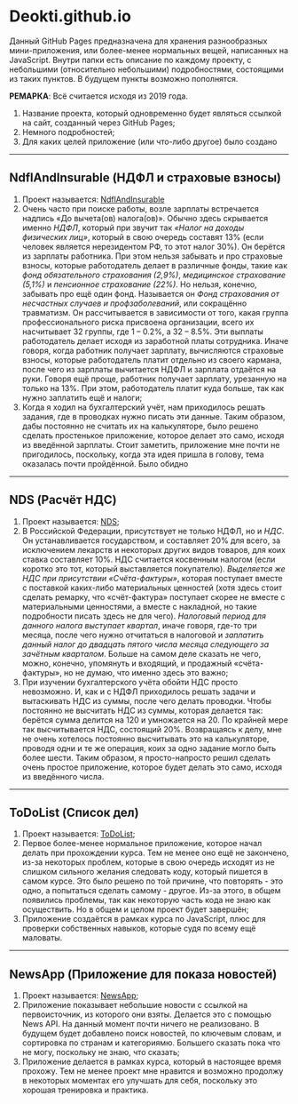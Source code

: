 # Deokti.github.io

Данный GitHub Pages предназначена для хранения разнообразных мини-приложения, или более-менее нормальных вещей, написанных на JavaScript. Внутри папки есть описание по каждому проекту, с небольшими (относительно небольшими) подробностями, состоящими из таких пунктов. В будущем пункты возможно пополнятся. 

<strong>РЕМАРКА</strong>: Всё считается исходя из 2019 года. 

<ol>
  <li>Название проекта, который одновременно будет являться ссылкой на сайт, созданный через GitHub Pages; </li>
  <li>Немного подробностей;</li>
  <li>Для каких целей приложение (или что-либо другое) было создано</li>
</ol>  

<hr>

<h2>NdflAndInsurable (НДФЛ и страховые взносы)</h2>
<ol>
    <li>Проект называется: <a href="https://deokti.github.io/JavaScript/NdflAndInsurable/" target="_blank">NdflAndInsurable</a></li>
    <li>Очень часто при поиске работы, возле зарплаты встречается надпись «До вычета(ов) налога(ов)». Обычно здесь скрывается именно <i>НДФЛ</i>, который при звучит так <i>«Налог на доходы физических лиц»</i>, который в свою очередь составят 13% (если человек является нерезидентом РФ, то этот налог 30%). Он берётся из зарплаты работника. При этом нельзя забывать и про страховые взносы, которые работодатель делает в различные фонды, такие как <i>фонд обязательного страхования (2,9%)</i>, <i>медицинское страхование (5,1%)</i> и <i>пенсионное страхование (22%)</i>. Но нельзя, конечно, забывать про ещё один фонд. Называется он <i>Фонд страхования от несчастных случаев и профзаболеваний</i>, или сокращённо травматизм. Он рассчитывается в зависимости от того, какая группа профессионального риска присвоена организации, всего их насчитывает 32 группы, где 1 – 0.2%, а 32 – 8.5%. Эти выплаты работодатель делает исходя из заработной платы сотрудника. Иначе говоря, когда работник получает зарплату, вычисляются страховые взносы, которые работодатель платит отдельно из своего кармана, после чего из зарплаты вычитается НДФЛ и зарплата отдаётся на руки. Говоря ещё проще, работник получает зарплату, урезанную на только на 13%. При этом, работодатель платит куда больше, так как нужно заплатить ещё и налоги;</li>
    <li>Когда я ходил на бухгалтерский учёт, нам приходилось решать задания, где в проводках нужно писать эти данные. Таким образом, дабы постоянно не считать их на калькуляторе, было решено сделать простенькое приложение, которое делает это само, исходя из введённой зарплаты. Стоит заметить, приложение мне почти не пригодилось, поскольку, когда эта идея пришла в голову, тема оказалась почти  пройдённой. Было обидно</li>
</ol>

<hr>

<h2>NDS (Расчёт НДС)</h2>

<ol>
  <li>Проект называется: <a href="https://deokti.github.io/JavaScript/NDS/" target="_blank">NDS</a>;</li>
  <li>В Российской Федерации, присутствует не только НДФЛ, но и <i>НДС</i>. Он устанавливается государством, и составляет 20% для всего, за исключением лекарств и некоторых других видов товаров, для коих ставка составляет 10%. НДС считается косвенным налогом (если коротко это тот, который выставляется покупателю). <i>Выделяется же НДС при присутствии «Счёта-фактуры»</i>, которая поступает вместе с поставкой каких-либо материальных ценностей (хотя здесь стоит сделать ремарку, что «счёт-фактура» поступает скорее не вместе с материальными ценностями, а вместе с накладной, но такие подробности писать здесь не для чего). <i>Налоговый период для данного налога выступает квартал</i>, иначе говоря, где-то три месяца, после чего нужно отчитаться в налоговой и <i>заплатить данный налог до двадцать пятого числа месяца следующего за зачётным кварталом</i>. Больше на самом деле сказать не чего, можно, конечно, упомянуть и входящий, и продажный «счёта-фактуры», но не думаю, что именно здесь это важно;</li>
  <li>При изучении бухгалтерского учёта обойти НДС просто невозможно. И, как и с НДФЛ приходилось решать задачи и вытаскивать НДС из суммы, после чего делать проводки. Чтобы постоянно не высчитать НДС из суммы, которая делается так: берётся сумма делится на 120 и умножается на 20. По крайней мере так высчитывается НДС, состоящий 20%. Возвращаясь к делу, мне не очень хотелось постоянно высчитывать это на калькуляторе, проводя одни и те же операция, коих за одно задание могло быть более шести. Таким образом, я просто-напросто решил сделать очень простое приложение, которое будет делать это само, исходя из введённого числа.</li>
</ol>  

<hr>

<h2>ToDoList (Список дел)</h2>

<ol>
  <li>Проект называется: <a href="https://deokti.github.io/JavaScript/ToDoList/" target="_blank">ToDoList</a>;</li>
  <li>Первое более-менее нормальное приложение, которое начал делать при прохождении курса. Тем не менее оно ещё не закончено, из-за некоторых проблем, которые в свою очередь исходят из не слишком сильного желания следовать коду, который пишется в самом курсе. Это было решено по той причине, что повторять - это одно, а попытаться сделать самому - другое. Из-за этого, в общем появились проблемы, так как некоторую часть кода не знаю как осуществить. Но в общем и целом проект будет завершён; </li>
  <li>Приложение создаётся в рамках курса по JavaScript, плюс для проверки собственных навыков, которые судя по всему ещё маловаты.</li>
</ol>  

<hr>

<h2>NewsApp (Приложение для показа новостей)</h2>

<ol>
  <li>Проект называется: <a href="https://deokti.github.io/JavaScript/NewsApp/" target="_blank">NewsApp</a>;</li>
  <li>Приложение показывает небольшие новости с ссылкой на первоисточник, из которого они взяты. Делается это с помощью News API. На данный момент почти ничего не реализовано. В будущем будет добавлено поиск новостей, по ключевым словам, и сортировка по странам и категориямю. Большего сказать пока что не могу, поскольку не знаю, что сказать; </li>
  <li>Приложение делается в рамках курса, который в настоящее время прохожу. Тем не менее проект мне нравится и возможно продолжу в некоторых моментах его улучшать для себя, поскольку это хорошая тренировка и практика.</li>
</ol>  



